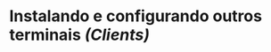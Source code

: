 <!-- TITLE: Clients -->
<!-- SUBTITLE: Instalando e configurando Clients -->

# **Instalando e configurando outros terminais** *(Clients)*